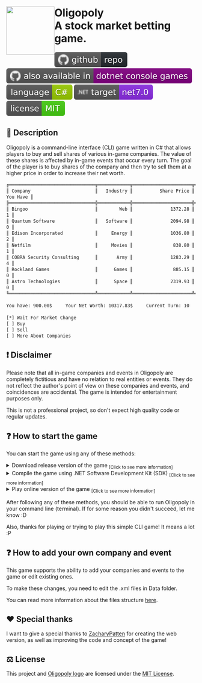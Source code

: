 <div>
  <img align="left" src="https://github.com/Fuinny/Oligopoly/blob/main/.github/resources/oligopoly-logo.svg" width="128" height="128"/>
  <h1>
    Oligopoly
    <br>
    A stock market betting game.
  </h1>
  <p align="left">
    <a href="https://github.com/Fuinny/Oligopoly"><img src="https://github.com/Fuinny/Oligopoly/blob/main/.github/resources/github-repo.svg" alt="GitHub Repository"></a>
    <a href="https://github.com/dotnet/dotnet-console-games"><img src="https://github.com/Fuinny/Oligopoly/blob/main/.github/resources/also-available.svg" alt="dotnet-console-games Repository"></a>
    <a href="https://learn.microsoft.com/en-us/dotnet/csharp/"><img src="https://github.com/Fuinny/Oligopoly/blob/main/.github/resources/c-sharp-language.svg" alt="C Sharp Language"></a>
    <a href="https://dotnet.microsoft.com/en-us/download"><img src="https://github.com/Fuinny/Oligopoly/blob/main/.github/resources/target-framework.svg" alt="Target Framework"></a>
    <a href="https://github.com/Fuinny/Oligopoly/blob/main/LICENSE.md"><img src="https://github.com/Fuinny/Oligopoly/blob/main/.github/resources/license-MIT.svg" alt="Target Framework"></a>
  </p>
</div>

## :open_book: Description
Oligopoly is a command-line interface (CLI) game written in C# that allows players to buy and sell shares of various in-game companies. 
The value of these shares is affected by in-game events that occur every turn.
The goal of the player is to buy shares of the company and then try to sell them at a higher price in order to increase their net worth.
```
╔════════════════════════════════╦════════════╦══════════════════════╦═════════════════╗
║ Company                        ║   Industry ║          Share Price ║        You Have ║
╠════════════════════════════════╬════════════╬══════════════════════╬═════════════════╣
║ Bingoo                         ║        Web ║              1372.28 ║               1 ║
║ Quantum Software               ║   Software ║              2094.98 ║               0 ║
║ Edison Incorporated            ║     Energy ║              1036.80 ║               2 ║
║ Netfilm                        ║     Movies ║               838.80 ║               1 ║
║ COBRA Security Consulting      ║       Army ║              1283.29 ║               4 ║
║ Rockland Games                 ║      Games ║               885.15 ║               0 ║
║ Astro Technologies             ║      Space ║              2319.93 ║               0 ║
╚════════════════════════════════╩════════════╩══════════════════════╩═════════════════╝

You have: 900.00$     Your Net Worth: 10317.83$     Current Turn: 10

[*] Wait For Market Change
[ ] Buy
[ ] Sell
[ ] More About Companies
```

## :exclamation: Disclaimer
Please note that all in-game companies and events in Oligopoly are completely fictitious and have no relation to real entities or events. 
They do not reflect the author's point of view on these companies and events, and coincidences are accidental. The game is intended for entertainment purposes only.

This is not a professional project, so don't expect high quality code or regular updates.

## :question: How to start the game
You can start the game using any of these methods:

<details>
  <summary>
    Download release version of the game <sub>[Click to see more information]</sub>
  </summary>
  
  > 1. Go to the [releases](https://github.com/Fuinny/Oligopoly/releases) page.
  > 2. Find the latest game release and download .zip file, suitable for your operating system.
  > 3. Unzip the downloaded file to the folder where you will launch the game.

</details>
<details>
  
  <summary>
    Compile the game using .NET Software Development Kit (SDK) <sub>[Click to see more information]</sub>
  </summary>
  
  > 1. Make sure that you have [.NET Software Development Kit (SDK)](https://dotnet.microsoft.com/en-us/download) installed.
  > 2. Download the game code.
  > 3. Open a command prompt (or terminal) and navigate to the directory where the downloaded code is located.
  > 4. Run the ```dotnet run``` command from the command line (or terminal).
  
</details>
<details>
  
  <summary>
    Play online version of the game <sub>[Click to see more information]</sub>
  </summary>
  
  > 1. Go to [dotnet console games](https://github.com/dotnet/dotnet-console-games) repository.
  > 2. Find Oligopoly in the table and click ```Play Now```.
  > 3. Also play other games from this repository :D
  
  > **Note #1:** This version of the game was created with the help of **ZacharyPatten** and therefore differs slightly from the one presented in this repository. If you want to play with your own companies or events, then use the methods above.

  > **Note #2:** You can also download the web version from the dotnet console games repository and run it locally.
</details>

After following any of these methods, you should be able to run Oligopoly in your command line (terminal). If for some reason you didn't succeed, let me know :D

Also, thanks for playing or trying to play this simple CLI game! It means a lot :P

## :question: How to add your own company and event
This game supports the ability to add your companies and events to the game or edit existing ones.

To make these changes, you need to edit the .xml files in Data folder. 

You can read more information about the files structure [here](https://github.com/Fuinny/Oligopoly/blob/master/DOCUMENTATION.md).

## :heart: Special thanks
I want to give a special thanks to [ZacharyPatten](https://github.com/ZacharyPatten) for creating the web version, as well as improving the code and concept of the game!

## :balance_scale: License
This project and [Oligopoly logo](https://github.com/Fuinny/Oligopoly/blob/main/.github/resources/oligopoly-logo.svg) are licensed under the [MIT License](https://github.com/Fuinny/Oligopoly/blob/master/LICENSE.md).